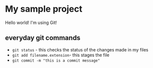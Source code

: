 # My sample project
Hello world! I'm using Git!

## everyday git commands
- `git status` - this checks the status of the changes made in my files
- `git add filename.extension`- this stages the file
- `git commit -m "this is a commit message"`